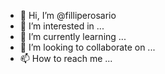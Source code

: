 - 👋 Hi, I’m @filliperosario
- 👀 I’m interested in ...
- 🌱 I’m currently learning ...
- 💞️ I’m looking to collaborate on ...
- 📫 How to reach me ...

<!---
filliperosario/filliperosario is a ✨ special ✨ repository because its `README.md` (this file) appears on your GitHub profile.
You can click the Preview link to take a look at your changes.
--->
